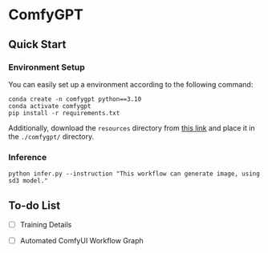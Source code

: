 # ComfyGPT


## Quick Start 

### Environment Setup

You can easily set up a environment according to the following command:
```buildoutcfg
conda create -n comfygpt python==3.10
conda activate comfygpt
pip install -r requirements.txt
```

Additionally, download the `resources` directory from [this link](https://huggingface.co/xiatianzs/resources/tree/main?clone=true) and place it in the `./comfygpt/` directory.

### Inference
```buildoutcfg
python infer.py --instruction "This workflow can generate image, using sd3 model."
```
## To-do List

- [ ] Training Details
- [ ] Automated ComfyUI Workflow Graph

